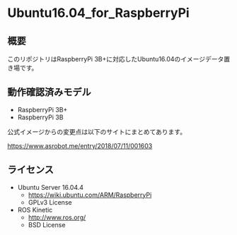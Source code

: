 # Ubuntu16.04_for_RaspberryPi

## 概要
このリポジトリはRaspberryPi 3B+に対応したUbuntu16.04のイメージデータ置き場です。

## 動作確認済みモデル
* RaspberryPi 3B+
* RaspberryPi 3B

公式イメージからの変更点は以下のサイトにまとめてあります。

https://www.asrobot.me/entry/2018/07/11/001603

## ライセンス
* Ubuntu Server 16.04.4
    * https://wiki.ubuntu.com/ARM/RaspberryPi
    * GPLv3 License
* ROS Kinetic
    * http://www.ros.org/
    * BSD License
